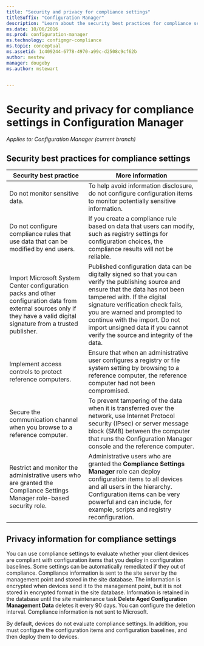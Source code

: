 ```yaml
---
title: "Security and privacy for compliance settings"
titleSuffix: "Configuration Manager"
description: "Learn about the security best practices for compliance settings in Configuration Manager."
ms.date: 10/06/2016
ms.prod: configuration-manager
ms.technology: configmgr-compliance
ms.topic: conceptual
ms.assetid: 1c409244-6778-4970-a99c-d2508c9cf62b
author: mestew
manager: dougeby
ms.author: mstewart


---
```

# Security and privacy for compliance settings in Configuration Manager

*Applies to: Configuration Manager (current branch)*


## Security best practices for compliance settings  

|Security best practice|More information|  
|----------------------------|----------------------|  
|Do not monitor sensitive data.|To help avoid information disclosure, do not configure configuration items to monitor potentially sensitive information.|  
|Do not configure compliance rules that use data that can be modified by end users.|If you create a compliance rule based on data that users can modify, such as registry settings for configuration choices, the compliance results will not be reliable.|  
|Import Microsoft System Center configuration packs and other configuration data from external sources only if they have a valid digital signature from a trusted publisher.|Published configuration data can be digitally signed so that you can verify the publishing source and ensure that the data has not been tampered with. If the digital signature verification check fails, you are warned and prompted to continue with the import. Do not import unsigned data if you cannot verify the source and integrity of the data.|  
|Implement access controls to protect reference computers.|Ensure that when an administrative user configures a registry or file system setting by browsing to a reference computer, the reference computer had not been compromised.|  
|Secure the communication channel when you browse to a reference computer.|To prevent tampering of the data when it is transferred over the network, use Internet Protocol security (IPsec) or server message block (SMB) between the computer that runs the Configuration Manager console and the reference computer.|  
|Restrict and monitor the administrative users who are granted the Compliance Settings Manager role-based security role.|Administrative users who are granted the **Compliance Settings Manager** role can deploy configuration items to all devices and all users in the hierarchy. Configuration items can be very powerful and can include, for example, scripts and registry reconfiguration.|  

## Privacy information for compliance settings  
 You can use compliance settings to evaluate whether your client devices are compliant with configuration items that you deploy in configuration baselines. Some settings can be automatically remediated if they out of compliance. Compliance information is sent to the site server by the management point and stored in the site database. The information is encrypted when devices send it to the management point, but it is not stored in encrypted format in the site database. Information is retained in the database until the site maintenance task **Delete Aged Configuration Management Data** deletes it every 90 days. You can configure the deletion interval. Compliance information is not sent to Microsoft.  

 By default, devices do not evaluate compliance settings. In addition, you must configure the configuration items and configuration baselines, and then deploy them to devices.  
